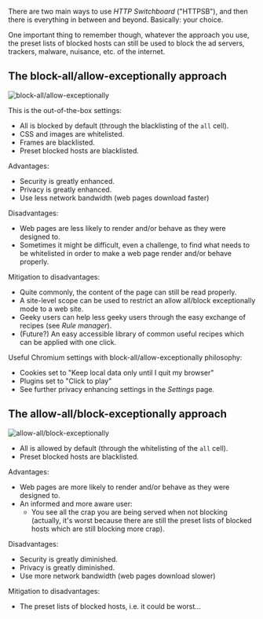 There are two main ways to use *HTTP Switchboard* ("HTTPSB"), and then there is everything in between and beyond. Basically: your choice.

One important thing to remember though, whatever the approach you use, the preset lists of blocked hosts can still be used to block the ad servers, trackers, malware, nuisance, etc. of the internet.

## The block-all/allow-exceptionally approach

![block-all/allow-exceptionally](https://raw2.github.com/gorhill/httpswitchboard/master/doc/img/httpsb-basics-block-all-by-default.gif)

This is the out-of-the-box settings:
- All is blocked by default (through the blacklisting of the `all` cell).
- CSS and images are whitelisted.
- Frames are blacklisted.
- Preset blocked hosts are blacklisted.

Advantages:
- Security is greatly enhanced.
- Privacy is greatly enhanced.
- Use less network bandwidth (web pages download faster)

Disadvantages:
- Web pages are less likely to render and/or behave as they were designed to.
- Sometimes it might be difficult, even a challenge, to find what needs to be whitelisted in order to make a web page render and/or behave properly.

Mitigation to disadvantages:
- Quite commonly, the content of the page can still be read properly.
- A site-level scope can be used to restrict an allow all/block exceptionally mode to a web site.
- Geeky users can help less geeky users through the easy exchange of recipes (see *Rule manager*).
- (Future?) An easy accessible library of common useful recipes which can be applied with one click.

Useful Chromium settings with block-all/allow-exceptionally philosophy:

- Cookies set to "Keep local data only until I quit my browser"
- Plugins set to "Click to play"
- See further privacy enhancing settings in the *Settings* page.

## The allow-all/block-exceptionally approach

![allow-all/block-exceptionally](https://raw2.github.com/gorhill/httpswitchboard/master/doc/img/httpsb-basics-allow-all-by-default.gif)

- All is allowed by default (through the whitelisting of the `all` cell).
- Preset blocked hosts are blacklisted.

Advantages:
- Web pages are more likely to render and/or behave as they were designed to.
- An informed and more aware user:
    * You see all the crap you are being served when not blocking (actually, it's worst because there are still the preset lists of blocked hosts which are still blocking more crap).

Disadvantages:
- Security is greatly diminished.
- Privacy is greatly diminished.
- Use more network bandwidth (web pages download slower)

Mitigation to disadvantages:
- The preset lists of blocked hosts, i.e. it could be worst...
